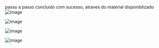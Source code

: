 passo a passo concluido com sucesso, atraves do material disponiblizado
![image](https://github.com/user-attachments/assets/d538d777-9718-4e92-94ff-3522a4c1403c)

![image](https://github.com/user-attachments/assets/e262bd83-17eb-48fc-bc53-d910f3a0d977)

![image](https://github.com/user-attachments/assets/f48c3e43-b86e-46f3-acf3-4d084209b473)

![image](https://github.com/user-attachments/assets/044e98a6-6608-4211-8398-f8492875885c)

